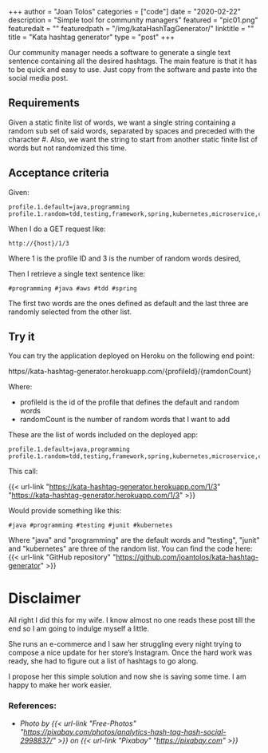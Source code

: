 +++
author = "Joan Tolos"
categories = ["code"]
date = "2020-02-22"
description = "Simple tool for community managers"
featured = "pic01.png"
featuredalt = ""
featuredpath = "/img/kataHashTagGenerator/"
linktitle = ""
title = "Kata hashtag generator"
type = "post"
+++

Our community manager needs a software to generate a single text sentence containing all the desired hashtags. The main feature is that it has to be quick and easy to use. Just copy from the software and paste into the social media post.

## Requirements

Given a static finite list of words, we want a single string containing a random sub set of said words, separated by spaces and preceded with the character #.
Also, we want the string to start from another static finite list of words but not randomized this time.

## Acceptance criteria

Given:

    profile.1.default=java,programming
    profile.1.random=tdd,testing,framework,spring,kubernetes,microservice,cloud,aws,test,spock,junit

When I do a GET request like:

    http://{host}/1/3

Where 1 is the profile ID and 3 is the number of random words desired,

Then I retrieve a single text sentence like:

    #programming #java #aws #tdd #spring

The first two words are the ones defined as default and the last three are randomly selected from the other list.

## Try it

You can try the application deployed on Heroku on the following end point:

https//kata-hashtag-generator.herokuapp.com/{profileId}/{ramdonCount}

Where:

- profileId is the id of the profile that defines the default and random words
- randomCount is the number of random words that I want to add

These are the list of words included on the deployed app:

    profile.1.default=java,programming
    profile.1.random=tdd,testing,framework,spring,kubernetes,microservice,cloud,aws,test,spock,junit

This call:

{{< url-link "https://kata-hashtag-generator.herokuapp.com/1/3" "https://kata-hashtag-generator.herokuapp.com/1/3" >}}

Would provide something like this:

    #java #programming #testing #junit #kubernetes

Where "java" and "programming" are the default words and "testing", "junit" and "kubernetes" are three of the random list.
You can find the code here: {{< url-link "GitHub repository" "https://github.com/joantolos/kata-hashtag-generator" >}}

# Disclaimer

All right I did this for my wife. I know almost no one reads these post till the end so I am going to indulge myself a little.

She runs an e-commerce and I saw her struggling every night trying to compose a nice update for her store’s Instagram. Once the hard work was ready, she had to figure out a list of hashtags to go along.

I propose her this simple solution and now she is saving some time. I am happy to make her work easier.

### References:

* _Photo by {{< url-link "Free-Photos" "https://pixabay.com/photos/analytics-hash-tag-hash-social-2998837/" >}} on {{< url-link "Pixabay" "https://pixabay.com" >}}_
